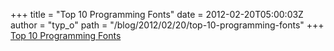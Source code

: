 +++
title = "Top 10 Programming Fonts"
date = 2012-02-20T05:00:03Z
author = "typ_o"
path = "/blog/2012/02/20/top-10-programming-fonts"
+++
[Top 10 Programming
Fonts](http://hivelogic.com/articles/top-10-programming-fonts/)
